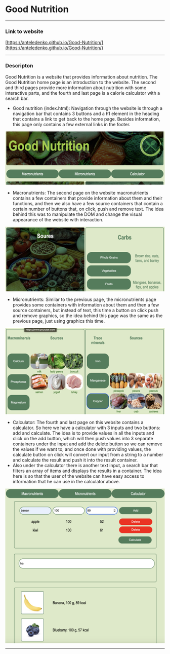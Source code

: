 # Good Nutrition

---

### Link to website
[https://anteledenko.github.io/Good-Nutrition/](https://anteledenko.github.io/Good-Nutrition/)

---
### Descripton
Good Nutrition is a website that provides information about nutrition. The Good Nutrition home page is an introduction to the website. The second and third pages provide more information about nutrition with some interactive parts, and the fourth and last page is a calorie calculator with a search bar.

- Good nutrition (index.html): Navigation through the website is through a navigation bar that contains 3 buttons and a h1 element in the heading that contains a link to get back to the home page. Besides information, this page only contains a few external links in the footer.

![Navigation](https://github.com/AnteLedenko/Good-Nutrition/blob/main/screenshot1.png)

- Macronutrients: The second page on the website macronutrients contains a few containers that provide information about them and their functions, and then we also have a few source containers that contain a certain number of buttons that, on click, push and remove text. The idea behind this was to manipulate the DOM and change the visual appearance of the website with interaction.

![Macronutrients source](https://github.com/AnteLedenko/Good-Nutrition/blob/main/screenshot2.png)

- Micronutrients: Similar to the previous page, the micronutrients page provides some containers with information about them and then a few source containers, but instead of text, this time a button on click push and remove graphics, so the idea behind this page was the same as the previous page, just using graphics this time.

![Micronutrients source](https://github.com/AnteLedenko/Good-Nutrition/blob/main/screenshot3.png)

- Calculator: The fourth and last page on this website contains a calculator. So here we have a calculator with 3 inputs and two buttons: add and calculate. The idea is to provide values in all the inputs and click on the add button, which will then push values into 3 separate containers under the input and add the delete button so we can remove the values if we want to, and once done with providing values, the calculate button on click will convert our input from a string to a number and calculate the result and push it into the result container.
- Also under the calculator there is another text input, a search bar that filters an array of items and displays the results in a container. The idea here is so that the user of the website can have easy access to information that he can use in the calculator above.

![Calculator](https://github.com/AnteLedenko/Good-Nutrition/blob/main/screenshot4.png)

---
